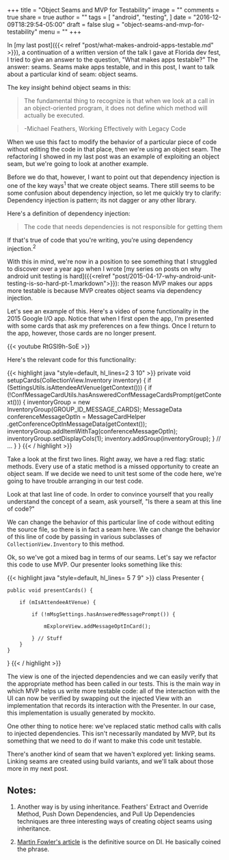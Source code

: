 +++
title = "Object Seams and MVP for Testability"
image = ""
comments = true
share = true
author = ""
tags = [
  "android",
  "testing",
]
date = "2016-12-09T18:29:54-05:00"
draft = false
slug = "object-seams-and-mvp-for-testability"
menu = ""
+++

In [my last post]({{< relref "post/what-makes-android-apps-testable.md" >}}), a continuation of a written version of the talk I gave at Florida dev fest, I tried to give an answer to the question, "What makes apps testable?" The answer: seams. Seams make apps testable, and in this post, I want to talk about a particular kind of seam: object seams.

The key insight behind object seams in this:

>The fundamental thing to recognize is that when we look at a call in an object-oriented program, it does not define which method will actually be executed.

>-Michael Feathers, Working Effectively with Legacy Code

When we use this fact to modify the behavior of a particular piece of code without editing the code in that place, then we're using an object seam. The refactoring I showed in my last post was an example of exploiting an object seam, but we're going to look at another example.

Before we do that, however, I want to point out that dependency injection is one of the key ways<sup>1</sup> that we create object seams. There still seems to be some confusion about dependency injection, so let me quickly try to clarify: Dependency injection is pattern; its not dagger or any other library.

Here's a definition of dependency injection:

>The code that needs dependencies is not responsible for getting them

If that's true of code that you're writing, you're using dependency injection.<sup>2</sup>

With this in mind, we're now in a position to see something that I struggled to discover over a year ago when I wrote [my series on posts on why android unit testing is hard]({{<relref "post/2015-04-17-why-android-unit-testing-is-so-hard-pt-1.markdown">}}): the reason MVP makes our apps more testable is because MVP creates object seams via dependency injection.

Let's see an example of this. Here's a video of some functionality in the 2015 Google I/O app. Notice that when I first open the app, I'm presented with some cards that ask my preferences on a few things. Once I return to the app, however, those cards are no longer present.

{{< youtube RtGSl9h-SoE >}}

Here's the relevant code for this functionality:

{{< highlight java "style=default, hl_lines=2 3 10" >}}
private void setupCards(CollectionView.Inventory inventory) {
    if (SettingsUtils.isAttendeeAtVenue(getContext())) {
        if (!ConfMessageCardUtils.hasAnsweredConfMessageCardsPrompt(getContext())) {
            inventoryGroup
            = new InventoryGroup(GROUP_ID_MESSAGE_CARDS);
            MessageData conferenceMessageOptIn = MessageCardHelper
                    .getConferenceOptInMessageData(getContext());
            inventoryGroup.addItemWithTag(conferenceMessageOptIn);
            inventoryGroup.setDisplayCols(1);
            inventory.addGroup(inventoryGroup);
        } // ...
    }
}
{{< / highlight >}}

Take a look at the first two lines. Right away, we have a red flag: static methods. Every use of a static method is a missed opportunity to create an object seam. If we decide we need to unit test some of the code here, we're going to have trouble arranging in our test code.

Look at that last line of code. In order to convince yourself that you really understand the concept of a seam, ask yourself, "Is there a seam at this line of code?"

We can change the behavior of this particular line of code without editing the source file, so there is in fact a seam here. We can change the behavior of this line of code by passing in various subclasses of `CollectionView.Inventory` to this method.

Ok, so we've got a mixed bag in terms of our seams. Let's say we refactor this code to use MVP. Our presenter looks something like this:

{{< highlight java "style=default, hl_lines= 5 7 9" >}}
class Presenter {

    public void presentCards() {

        if (mIsAttendeeAtVenue) {

            if (!mMsgSettings.hasAnsweredMessagePrompt()) {

                mExploreView.addMessageOptInCard();

            } // Stuff
        }
    }
}
{{< / highlight >}}

The view is one of the injected dependencies and we can easily verify that the appropriate method has been called in our tests. This is the main way in which MVP helps us write more testable code: all of the interaction with the UI can now be verified by swapping out the injected View with an implementation that records its interaction with the Presenter. In our case, this implementation is usually generated by mockito.

One other thing to notice here: we've replaced static method calls with calls to injected dependencies. This isn't necessarily mandated by MVP, but its something that we need to do if want to make this code unit testable.

There's another kind of seam that we haven't explored yet: linking seams. Linking seams are created using build variants, and we'll talk about those more in my next post.


## Notes:

1. Another way is by using inheritance. Feathers' Extract and Override Method, Push Down Dependencies, and Pull Up Dependencies techniques are three interesting ways of creating object seams using inheritance.

1. [Martin Fowler's article](http://martinfowler.com/articles/injection.html) is the definitive source on DI. He basically coined the phrase.
